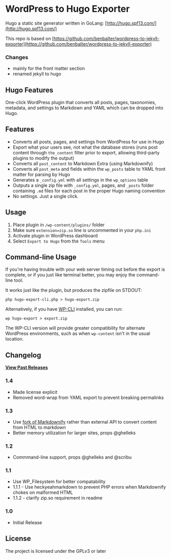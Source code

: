 # WordPress to Hugo Exporter

Hugo a static site generator written in GoLang: [http://hugo.spf13.com/](http://hugo.spf13.com/)

This repo is based on [https://github.com/benbalter/wordpress-to-jekyll-exporter](https://github.com/benbalter/wordpress-to-jekyll-exporter)

### Changes

- mainly for the front matter section
- renamed jekyll to hugo

## Hugo Features

One-click WordPress plugin that converts all posts, pages, taxonomies, metadata, and settings to Markdown and YAML which can be dropped into Hugo.

## Features

* Converts all posts, pages, and settings from WordPress for use in Hugo
* Export what your users see, not what the database stores (runs post content through `the_content` filter prior to export, allowing third-party plugins to modify the output)
* Converts all `post_content` to Markdown Extra (using Markdownify)
* Converts all `post_meta` and fields within the `wp_posts` table to YAML front matter for parsing by Hugo
* Generates a `_config.yml` with all settings in the `wp_options` table
* Outputs a single zip file with `_config.yml`, pages, and `_posts` folder containing `.md` files for each post in the proper Hugo naming convention
* No settings. Just a single click.

## Usage

1. Place plugin in `/wp-content/plugins/` folder
2. Make sure `extension=zip.so` line is uncommented in your `php.ini`
3. Activate plugin in WordPress dashboard
4. Select `Export to Hugo` from the `Tools` menu

## Command-line Usage

If you're having trouble with your web server timing out before the export is complete, or if you just like terminal better, you may enjoy the command-line tool.

It works just like the plugin, but produces the zipfile on STDOUT:

    php hugo-export-cli.php > hugo-export.zip

Alternatively, if you have [WP-CLI](http://wp-cli.org) installed, you can run:

```
wp hugo-export > export.zip
```

The WP-CLI version will provide greater compatibility for alternate WordPress environments, such as when `wp-content` isn't in the usual location.

## Changelog

**[View Past Releases](https://github.com/benbalter/wordpress-to-jekyll-exporter/tags)**

### 1.4

* Made license explicit
* Removed word-wrap from YAML export to prevent breaking permalinks

### 1.3

* Use [fork of Markdownify](https://github.com/Pixel418/Markdownify) rather than external API to convert content from HTML to markdown
* Better memory utilization for larger sites, props @ghelleks

### 1.2

* Commmand-line support, props @ghelleks and @scribu

### 1.1

* Use WP_Filesystem for better compatability
* 1.1.1 - Use heckyeahmarkdown to prevent PHP errors when Markdownify chokes on malformed HTML
* 1.1.2 - clarify zip.so requirement in readme

### 1.0

* Initial Release

## License

The project is licensed under the GPLv3 or later

